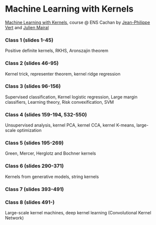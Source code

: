 # Machine Learning with Kernels
[Machine Learning with Kernels](http://members.cbio.mines-paristech.fr/~jvert/svn/kernelcourse/course/2017mva/index.html), course @ ENS Cachan by [Jean-Philippe Vert](http://members.cbio.mines-paristech.fr/~jvert/) and [Julien Mairal](https://lear.inrialpes.fr/people/mairal/)

### Class 1 (slides 1-45)
Positive definite kernels, RKHS, Aronszajin theorem

### Class 2 (slides 46-95)
Kernel trick, representer theorem, kernel ridge regression

### Class 3 (slides 96-156)
Supervised classification, Kernel logistic regression, Large margin classifiers, Learning theory, Risk convexification, SVM

### Class 4 (slides 159-194, 532-550)
Unsupervised analysis, kernel PCA, kernel CCA, kernel K-means, large-scale optimization

### Class 5 (slides 195-269)
Green, Mercer, Herglotz and Bochner kernels

### Class 6 (slides 290-371)
Kernels from generative models, string kernels

### Class 7 (slides 393-491)

### Class 8 (slides 491-)
Large-scale kernel machines, deep kernel learning (Convolutional Kernel Network)
